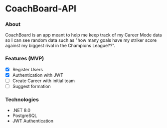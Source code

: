 ﻿# CoachBoard-API

### About

CoachBoard is an app meant to help me keep track of my Career Mode data so I can see random data such as "how many goals have my striker score against my biggest rival in the Champions League??".

### Features (MVP)

- [X] Register Users
- [X] Authentication with JWT
- [ ] Create Career with initial team
- [ ] Suggest formation

### Technologies

- .NET 8.0
- PostgreSQL
- JWT Authentication
